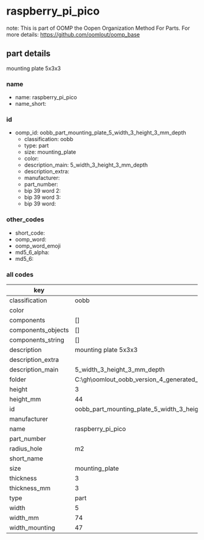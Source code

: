 # raspberry_pi_pico  

note: This is part of OOMP the Oopen Organization Method For Parts. For more details: https://github.com/oomlout/oomp_base

##  part details



mounting plate 5x3x3

### name
* name: raspberry_pi_pico
* name_short: 
### id
* oomp_id: oobb_part_mounting_plate_5_width_3_height_3_mm_depth
  * classification: oobb
  * type: part
  * size: mounting_plate
  * color: 
  * description_main: 5_width_3_height_3_mm_depth
  * description_extra: 
  * manufacturer: 
  * part_number: 
  * bip 39 word 2: 
  * bip 39 word 3: 
  * bip 39 word: 

### other_codes
* short_code: 
* oomp_word: 
* oomp_word_emoji 
* md5_6_alpha: 
* md5_6: 









### all codes 
| key | value |  
| --- | --- |  
| classification | oobb |  
| color |  |  
| components | [] |  
| components_objects | [] |  
| components_string | [] |  
| description | mounting plate 5x3x3 |  
| description_extra |  |  
| description_main | 5_width_3_height_3_mm_depth |  
| folder | C:\gh\oomlout_oobb_version_4_generated_parts\things\oobb_part_mounting_plate_5_width_3_height_3_mm_depth |  
| height | 3 |  
| height_mm | 44 |  
| id | oobb_part_mounting_plate_5_width_3_height_3_mm_depth |  
| manufacturer |  |  
| name | raspberry_pi_pico |  
| part_number |  |  
| radius_hole | m2 |  
| short_name |  |  
| size | mounting_plate |  
| thickness | 3 |  
| thickness_mm | 3 |  
| type | part |  
| width | 5 |  
| width_mm | 74 |  
| width_mounting | 47 |  
